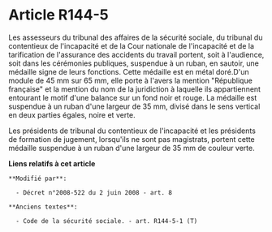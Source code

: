# Article R144-5

Les assesseurs du tribunal des affaires de la sécurité sociale, du tribunal du contentieux de l'incapacité et de la Cour
nationale de l'incapacité et de la tarification de l'assurance des accidents du travail portent, soit à l'audience, soit dans
les cérémonies publiques, suspendue à un ruban, en sautoir, une médaille signe de leurs fonctions. Cette médaille est en
métal doré.D'un module de 45 mm sur 65 mm, elle porte à l'avers la mention "République française" et la mention du nom de la
juridiction à laquelle ils appartiennent entourant le motif d'une balance sur un fond noir et rouge. La médaille est
suspendue à un ruban d'une largeur de 35 mm, divisé dans le sens vertical en deux parties égales, noire et verte. 

Les présidents de tribunal du contentieux de l'incapacité et les présidents de formation de jugement, lorsqu'ils ne sont pas
magistrats, portent cette médaille suspendue à un ruban d'une largeur de 35 mm de couleur verte.

**Liens relatifs à cet article**

	**Modifié par**:

	  - Décret n°2008-522 du 2 juin 2008 - art. 8

	**Anciens textes**:

	  - Code de la sécurité sociale. - art. R144-5-1 (T)
